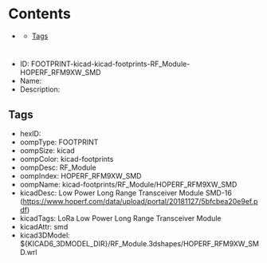 



Contents
========

* [](#)
	* [Tags](#tags)

# 

- ID: FOOTPRINT-kicad-kicad-footprints-RF_Module-HOPERF_RFM9XW_SMD
- Name: 
- Description: 

## Tags

- hexID: 
- oompType: FOOTPRINT
- oompSize: kicad
- oompColor: kicad-footprints
- oompDesc: RF_Module
- oompIndex: HOPERF_RFM9XW_SMD
- oompName: kicad-footprints/RF_Module/HOPERF_RFM9XW_SMD
- kicadDesc: Low Power Long Range Transceiver Module SMD-16 (https://www.hoperf.com/data/upload/portal/20181127/5bfcbea20e9ef.pdf)
- kicadTags: LoRa Low Power Long Range Transceiver Module
- kicadAttr: smd
- kicad3DModel: ${KICAD6_3DMODEL_DIR}/RF_Module.3dshapes/HOPERF_RFM9XW_SMD.wrl
